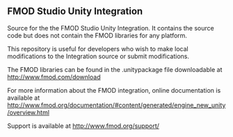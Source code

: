 FMOD Studio Unity Integration
---------------------------
Source for the the FMOD Studio Unity Integration.  It contains the source code but does
not contain the FMOD libraries for any platform.

This repository is useful for developers who wish to make local modifications to the 
Integration source or submit modifications.

The FMOD libraries can be found in the .unitypackage file downloadable at http://www.fmod.com/download

For more information about the FMOD integration, online documentation is available at
http://www.fmod.org/documentation/#content/generated/engine_new_unity/overview.html

Support is available at http://www.fmod.org/support/
